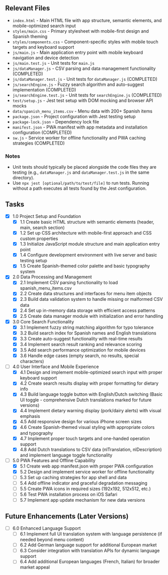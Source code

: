 ## Relevant Files

- `index.html` - Main HTML file with app structure, semantic elements, and mobile-optimized search input
- `styles/main.css` - Primary stylesheet with mobile-first design and Spanish theming
- `styles/components.css` - Component-specific styles with mobile touch targets and keyboard support
- `js/main.js` - Main application entry point with mobile keyboard navigation and device detection
- `js/main.test.js` - Unit tests for `main.js`
- `js/dataManager.js` - CSV parsing and data management functionality (COMPLETED)
- `js/dataManager.test.js` - Unit tests for `dataManager.js` (COMPLETED)
- `js/searchEngine.js` - Fuzzy search algorithm and auto-suggest implementation (COMPLETED)
- `js/searchEngine.test.js` - Unit tests for `searchEngine.js` (COMPLETED)
- `test/setup.js` - Jest test setup with DOM mocking and browser API mocks
- `data/spanish_menu_items.csv` - Menu data with 200+ Spanish items
- `package.json` - Project configuration with Jest testing setup
- `package-lock.json` - Dependency lock file  
- `manifest.json` - PWA manifest with app metadata and installation configuration (COMPLETED)
- `sw.js` - Service worker for offline functionality and PWA caching strategies (COMPLETED)

### Notes

- Unit tests should typically be placed alongside the code files they are testing (e.g., `dataManager.js` and `dataManager.test.js` in the same directory).
- Use `npx jest [optional/path/to/test/file]` to run tests. Running without a path executes all tests found by the Jest configuration.

## Tasks

- [x] 1.0 Project Setup and Foundation
  - [x] 1.1 Create basic HTML structure with semantic elements (header, main, search section)
  - [x] 1.2 Set up CSS architecture with mobile-first approach and CSS custom properties
  - [x] 1.3 Initialize JavaScript module structure and main application entry point
  - [x] 1.4 Configure development environment with live server and basic testing setup
  - [x] 1.5 Create Spanish-themed color palette and basic typography system

- [x] 2.0 Data Processing and Management
  - [x] 2.1 Implement CSV parsing functionality to load spanish_menu_items.csv
  - [x] 2.2 Create data structures and interfaces for menu item objects
  - [x] 2.3 Build data validation system to handle missing or malformed CSV data
  - [x] 2.4 Set up in-memory data storage with efficient access patterns
  - [x] 2.5 Create data manager module with initialization and error handling

- [x] 3.0 Core Search Functionality
  - [x] 3.1 Implement fuzzy string matching algorithm for typo tolerance
  - [x] 3.2 Build search index for Spanish names and English translations
  - [x] 3.3 Create auto-suggest functionality with real-time results
  - [x] 3.4 Implement search result ranking and relevance scoring
  - [x] 3.5 Add search performance optimization for mobile devices
  - [x] 3.6 Handle edge cases (empty search, no results, special characters)

- [ ] 4.0 User Interface and Mobile Experience
  - [x] 4.1 Design and implement mobile-optimized search input with proper keyboard support
  - [x] 4.2 Create search results display with proper formatting for dietary info
  - [x] 4.3 Build language toggle button with English/Dutch switching (Basic UI toggle - comprehensive Dutch translations marked for future versions)
  - [x] 4.4 Implement dietary warning display (pork/dairy alerts) with visual emphasis
  - [x] 4.5 Add responsive design for various iPhone screen sizes
  - [x] 4.6 Create Spanish-themed visual styling with appropriate colors and typography
  - [x] 4.7 Implement proper touch targets and one-handed operation support
  - [x] 4.8 Add Dutch translations to CSV data (nlTranslation, nlDescription) and implement language toggle functionality

- [ ] 5.0 PWA Features and Offline Capability
  - [x] 5.1 Create web app manifest.json with proper PWA configuration
  - [x] 5.2 Design and implement service worker for offline functionality
  - [ ] 5.3 Set up caching strategies for app shell and data
  - [ ] 5.4 Add offline indicator and graceful degradation messaging
  - [ ] 5.5 Create PWA icons in required sizes (192x192, 512x512, etc.)
  - [ ] 5.6 Test PWA installation process on iOS Safari
  - [ ] 5.7 Implement app update mechanism for new data versions

## Future Enhancements (Later Versions)

- [ ] 6.0 Enhanced Language Support
  - [ ] 6.1 Implement full UI translation system with language persistence (if needed beyond menu content)
  - [ ] 6.2 Add German language support for additional European market
  - [ ] 6.3 Consider integration with translation APIs for dynamic language support
  - [ ] 6.4 Add additional European languages (French, Italian) for broader market appeal
